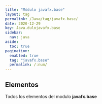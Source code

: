 ```yaml
---
title: "Módulo javafx.base"
layout: tag
permalink: /Java/tag/javafx.base/
date: 2020-12-29
key: Java.dulojavafx.base
sidebar: 
  nav: java
aside: 
  toc: true
pagination: 
  enabled: true
  tag: "javafx.base"
  permalink: /:num/
---
```


<h2>Elementos</h2>
Todos los elementos del modulo <strong>javafx.base</strong>
